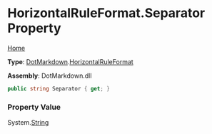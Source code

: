 # HorizontalRuleFormat\.Separator Property

[Home](../../../README.md)

**Type**: [DotMarkdown](../../README.md)\.[HorizontalRuleFormat](../README.md)

**Assembly**: DotMarkdown\.dll

```csharp
public string Separator { get; }
```

### Property Value

System\.[String](https://docs.microsoft.com/en-us/dotnet/api/system.string)

